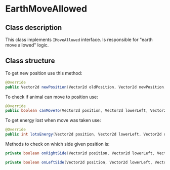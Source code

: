 # EarthMoveAllowed
## Class description
This class implements `IMoveAllowed` interface. Is responsible for "earth move allowed" logic.

## Class structure
To get new position use this method:
```java
@Override
public Vector2d newPosition(Vector2d oldPosition, Vector2d newPosition, Vector2d lowerLeft, Vector2d upperRight)
```
To check if animal can move to position use:
```java
@Override
public boolean canMoveTo(Vector2d position, Vector2d lowerLeft, Vector2d upperRight)
```
To get energy lost when move was taken use:
```java
@Override
public int lotsEnergy(Vector2d position, Vector2d lowerLeft, Vector2d upperRight, int EnergyNeededToReproduction)
```
Methods to check on which side given position is:
```java
private boolean onRightSide(Vector2d position, Vector2d lowerLeft, Vector2d upperRight)

private boolean onLeftSide(Vector2d position, Vector2d lowerLeft, Vector2d upperRight)
```